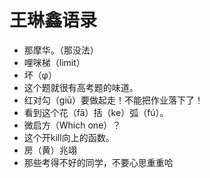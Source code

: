 # 王琳鑫语录

* 那摩华。（那没法）
* 哩咪梯（limit）
* 坏（φ）
* 这个题就很有高考题的味道。
* 红对勾（giū）要做起走！不能把作业落下了！
* 看到这个花（fā）括（ke）弧（fú）。
* 微启方（Which one）？
* 这个开kill向上的函数。
* 房（黄）兆翊
* 那些考得不好的同学，不要心思重重哈
